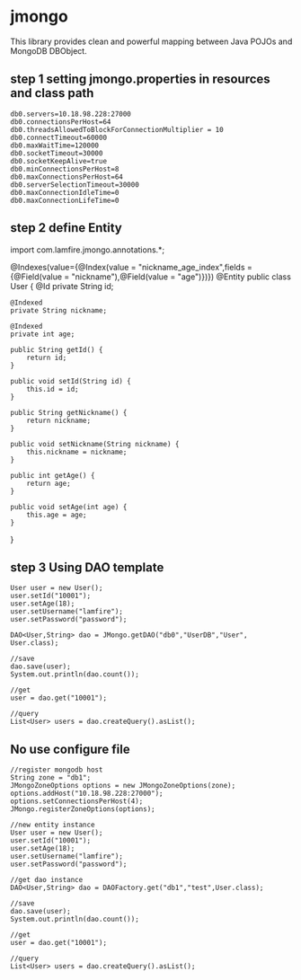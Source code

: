 jmongo
===========
This library provides clean and powerful mapping between Java POJOs and MongoDB DBObject.

step 1 setting jmongo.properties in resources and class path
-----------------------
    db0.servers=10.18.98.228:27000
    db0.connectionsPerHost=64
    db0.threadsAllowedToBlockForConnectionMultiplier = 10
    db0.connectTimeout=60000
    db0.maxWaitTime=120000
    db0.socketTimeout=30000
    db0.socketKeepAlive=true
    db0.minConnectionsPerHost=8
    db0.maxConnectionsPerHost=64
    db0.serverSelectionTimeout=30000
    db0.maxConnectionIdleTime=0
    db0.maxConnectionLifeTime=0


step 2 define Entity
-----------------------

import com.lamfire.jmongo.annotations.*;

@Indexes(value={@Index(value = "nickname_age_index",fields = {@Field(value = "nickname"),@Field(value = "age")})})
@Entity
public class User {
    @Id
    private String id;

    @Indexed
    private String nickname;

    @Indexed
    private int age;

    public String getId() {
        return id;
    }

    public void setId(String id) {
        this.id = id;
    }

    public String getNickname() {
        return nickname;
    }

    public void setNickname(String nickname) {
        this.nickname = nickname;
    }

    public int getAge() {
        return age;
    }

    public void setAge(int age) {
        this.age = age;
    }
}

step 3 Using DAO template
------------------
    User user = new User();
    user.setId("10001");
    user.setAge(18);
    user.setUsername("lamfire");
    user.setPassword("password");

    DAO<User,String> dao = JMongo.getDAO("db0","UserDB","User", User.class);

    //save
    dao.save(user);
    System.out.println(dao.count());

    //get
    user = dao.get("10001");

    //query
    List<User> users = dao.createQuery().asList();

No use configure file
------------------
    //register mongodb host
    String zone = "db1";
    JMongoZoneOptions options = new JMongoZoneOptions(zone);
    options.addHost("10.18.98.228:27000");
    options.setConnectionsPerHost(4);
    JMongo.registerZoneOptions(options);

    //new entity instance
    User user = new User();
    user.setId("10001");
    user.setAge(18);
    user.setUsername("lamfire");
    user.setPassword("password");

    //get dao instance
    DAO<User,String> dao = DAOFactory.get("db1","test",User.class);

    //save
    dao.save(user);
    System.out.println(dao.count());

    //get
    user = dao.get("10001");

    //query
    List<User> users = dao.createQuery().asList();
